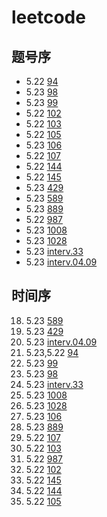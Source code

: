 # leetcode
## 题号序
- 5.22 [94](./problems/94/test.py)
- 5.23 [98](./problems/98/test.py)
- 5.23 [99](./problems/99/test.py)
- 5.22 [102](./problems/102/test.py)
- 5.22 [103](./problems/103/test.py)
- 5.22 [105](./problems/105/test.py)
- 5.23 [106](./problems/106/test.py)
- 5.22 [107](./problems/107/test.py)
- 5.22 [144](./problems/144/test.py)
- 5.22 [145](./problems/145/test.py)
- 5.23 [429](./problems/429/test.py)
- 5.23 [589](./problems/589/test.py)
- 5.23 [889](./problems/889/test.py)
- 5.22 [987](./problems/987/test.py)
- 5.23 [1008](./problems/1008/test.py)
- 5.23 [1028](./problems/1028/test.py)
- 5.23 [interv.33](./problems/interv.33/test.py)
- 5.23 [interv.04.09](./problems/interv.04.09/test.py)

## 时间序
18. 5.23 [589](./problems/589/test.py)
17. 5.23 [429](./problems/429/test.py)
16. 5.23 [interv.04.09](./problems/interv.04.09/test.py)
15. 5.23,5.22 [94](./problems/94/test.py)
14. 5.23 [99](./problems/99/test.py)
13. 5.23 [98](./problems/98/test.py)
12. 5.23 [interv.33](./problems/interv.33/test.py)
11. 5.23 [1008](./problems/1008/test.py)
10. 5.23 [1028](./problems/1028/test.py)
9. 5.23 [106](./problems/106/test.py)
8. 5.23 [889](./problems/889/test.py)
7. 5.22 [107](./problems/107/test.py)
6. 5.22 [103](./problems/103/test.py)
5. 5.22 [987](./problems/987/test.py)
4. 5.22 [102](./problems/102/test.py)
3. 5.22 [145](./problems/145/test.py)
2. 5.22 [144](./problems/144/test.py)
1. 5.22 [105](./problems/105/test.py)
